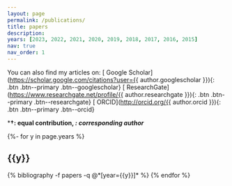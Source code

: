 ```yaml
---
layout: page
permalink: /publications/
title: papers
description:
years: [2023, 2022, 2021, 2020, 2019, 2018, 2017, 2016, 2015]
nav: true
nav_order: 1
---
```

You can also find my articles on: [<i class="fas fa-graduation-cap" aria-hidden="true"></i> Google Scholar](https://scholar.google.com/citations?user={{ author.googlescholar }}){: .btn .btn--primary .btn--googlescholar} [<i class="fab fa-researchgate" aria-hidden="true"></i> ResearchGate](https://www.researchgate.net/profile/{{ author.researchgate }}){: .btn .btn--primary .btn--researchgate} [<i class="fab fa-orcid" aria-hidden="true"></i> ORCID](http://orcid.org/{{ author.orcid }}){: .btn .btn--primary .btn--orcid}

***†: equal contribution, *: corresponding author***

<!-- _pages/publications.md -->
<div class="publications">

{%- for y in page.years %}
  <h2 class="year">{{y}}</h2>
  {% bibliography -f papers -q @*[year={{y}}]* %}
{% endfor %}

</div>
